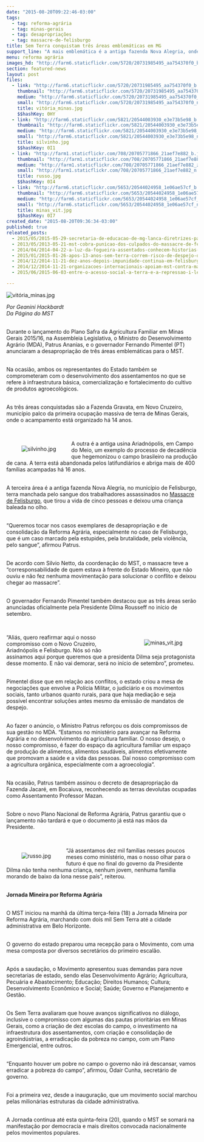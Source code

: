```yaml
---
date: "2015-08-20T09:22:46-03:00"
tags:
  - tag: reforma-agrária
  - tag: minas-gerais
  - tag: desapropriações
  - tag: massacre-de-felisburgo
title: Sem Terra conquistam três áreas emblemáticas em MG
support_line: "A mais emblemática é a antiga fazenda Nova Alegria, onde aconteceu o Massacre de Felisburgo, que tirou a vida de cinco pessoas e deixou uma criança baleada no olho."
menu: reforma agrária
images_hd: "http://farm6.staticflickr.com/5720/20731985495_aa754370f0_b.jpg"
section: featured-news
layout: post
files:
  - link: "http://farm6.staticflickr.com/5720/20731985495_aa754370f0_b.jpg"
    thumbnail: "http://farm6.staticflickr.com/5720/20731985495_aa754370f0_t.jpg"
    medium: "http://farm6.staticflickr.com/5720/20731985495_aa754370f0_z.jpg"
    small: "http://farm6.staticflickr.com/5720/20731985495_aa754370f0_n.jpg"
    title: vitória_minas.jpg
    $$hashKey: 0HY
  - link: "http://farm6.staticflickr.com/5821/20544003930_e3e73b5e98_b.jpg"
    thumbnail: "http://farm6.staticflickr.com/5821/20544003930_e3e73b5e98_t.jpg"
    medium: "http://farm6.staticflickr.com/5821/20544003930_e3e73b5e98_z.jpg"
    small: "http://farm6.staticflickr.com/5821/20544003930_e3e73b5e98_n.jpg"
    title: silvinho.jpg
    $$hashKey: 0I1
  - link: "http://farm1.staticflickr.com/708/20705771866_21aef7e882_b.jpg"
    thumbnail: "http://farm1.staticflickr.com/708/20705771866_21aef7e882_t.jpg"
    medium: "http://farm1.staticflickr.com/708/20705771866_21aef7e882_z.jpg"
    small: "http://farm1.staticflickr.com/708/20705771866_21aef7e882_n.jpg"
    title: russo.jpg
    $$hashKey: 0I4
  - link: "http://farm6.staticflickr.com/5653/20544024958_1e06ae57cf_b.jpg"
    thumbnail: "http://farm6.staticflickr.com/5653/20544024958_1e06ae57cf_t.jpg"
    medium: "http://farm6.staticflickr.com/5653/20544024958_1e06ae57cf_z.jpg"
    small: "http://farm6.staticflickr.com/5653/20544024958_1e06ae57cf_n.jpg"
    title: minas_vit.jpg
    $$hashKey: 0I7
created_date: "2015-08-20T09:36:34-03:00"
published: true
releated_posts:
  - 2015/05/2015-05-29-secretaria-de-educacao-de-mg-lanca-diretrizes-para-a-educacao-do-campo.md
  - 2013/05/2013-05-21-mst-cobra-punicao-dos-culpados-do-massacre-de-felisburgo.md
  - 2014/04/2014-04-22-a-luz-da-fogueira-assentados-conhecem-historias-da-terra-recem-conquistada.md-e
  - 2015/01/2015-01-26-apos-13-anos-sem-terra-correm-risco-de-despejo-do-acampamento-nova-vida-em-mg.md
  - 2014/12/2014-11-21-dez-anos-depois-impunidade-continua-em-felisburgo.md
  - 2014/12/2014-11-21-organizacoes-internacionais-apoiam-mst-contra-massacre-de-felisburgo.md
  - 2015/06/2015-06-03-entre-o-acesso-social-a-terra-e-a-repressao-i-legal-desse-direito.md

---
```

<p><img alt="vitória_minas.jpg" src="http://farm6.staticflickr.com/5720/20731985495_aa754370f0_b.jpg" /></p>

<p><em>Por Geanini Hackbardt<br />
Da P&aacute;gina do MST</em></p>

<p><br />
Durante o lan&ccedil;amento do Plano Safra da Agricultura Familiar em Minas Gerais 2015/16, na Assembleia Legislativa, o Ministro do Desenvolvimento Agr&aacute;rio (MDA), Patrus Ananias, e o governador Fernando Pimentel (PT) anunciaram a desapropria&ccedil;&atilde;o de tr&ecirc;s &aacute;reas emblem&aacute;ticas para o MST.&nbsp;</p>

<p><br />
Na ocasi&atilde;o, ambos os representantes do Estado tamb&eacute;m se comprometeram com o desenvolvimento dos assentamentos no que se refere &agrave; infraestrutura b&aacute;sica, comercializa&ccedil;&atilde;o e fortalecimento do cultivo de produtos agroecol&oacute;gicos.</p>

<p><br />
As tr&ecirc;s &aacute;reas conquistadas s&atilde;o a Fazenda Gravata, em Novo Cruzeiro, munic&iacute;pio palco da primeira ocupa&ccedil;&atilde;o massiva de terra de Minas Gerais, onde o acampamento est&aacute; organizado h&aacute; 14 anos.&nbsp;</p>

<p>&nbsp;</p>

<figure class="image" style="float:left"><img alt="silvinho.jpg" src="http://farm6.staticflickr.com/5821/20544003930_e3e73b5e98_b.jpg" />
<figcaption></figcaption>
</figure>

<p>A outra &eacute; a antiga usina Ariadn&oacute;polis, em Campo do Meio, um exemplo do processo de decad&ecirc;ncia que hegemonizou o campo brasileiro na produ&ccedil;&atilde;o de cana. A terra est&aacute; abandonada pelos latifundi&aacute;rios e abriga mais de 400 fam&iacute;lias acampadas h&aacute; 16 anos.</p>

<p><br />
A terceira &aacute;rea &eacute; a antiga fazenda Nova Alegria, no munic&iacute;pio de Felisburgo, terra manchada pelo sangue dos trabalhadores assassinados no <a href="https://www.google.com/url?q=http://www.mst.org.br/2014/11/21/dez-anos-depois-impunidade-continua-em-felisburgo.html&amp;sa=U&amp;ved=0CAgQFjABahUKEwiPq43H1LfHAhVKdz4KHQZODY4&amp;client=internal-uds-cse&amp;usg=AFQjCNGdVp9gp5toyTIkkw3FHx5UTlA-Wg">Massacre de Felisburgo</a>, que tirou a vida de cinco pessoas e deixou uma crian&ccedil;a baleada no olho.&nbsp;</p>

<p><br />
&ldquo;Queremos tocar nos casos exemplares de desapropria&ccedil;&atilde;o e de consolida&ccedil;&atilde;o da Reforma Agr&aacute;ria, especialmente no caso de Felisburgo, que &eacute; um caso marcado pela estupides, pela brutalidade, pela viol&ecirc;ncia, pelo sangue&rdquo;, afirmou Patrus.&nbsp;</p>

<p><br />
De acordo com Silvio Netto, da coordena&ccedil;&atilde;o do MST, o massacre teve a &ldquo;corresponsabilidade de quem estava &agrave; frente do Estado Mineiro, que n&atilde;o ouviu e n&atilde;o fez nenhuma movimenta&ccedil;&atilde;o para solucionar o conflito e deixou chegar ao massacre&rdquo;.</p>

<p><br />
O governador Fernando Pimentel tamb&eacute;m destacou que as tr&ecirc;s &aacute;reas ser&atilde;o anunciadas oficialmente pela Presidente Dilma Rousseff no in&iacute;cio de setembro.&nbsp;</p>

<p>&nbsp;</p>

<figure class="image" style="float:right"><img alt="minas_vit.jpg" src="http://farm6.staticflickr.com/5653/20544024958_1e06ae57cf_b.jpg" />
<figcaption></figcaption>
</figure>

<p>&ldquo;Ali&aacute;s, quero reafirmar aqui o nosso compromisso com o Novo Cruzeiro, Ariadn&oacute;polis e Felisburgo. N&oacute;s s&oacute; n&atilde;o assinamos aqui porque queremos que a presidenta Dilma seja protagonista desse momento. E n&atilde;o vai demorar, ser&aacute; no in&iacute;cio de setembro&rdquo;, prometeu.&nbsp;</p>

<p><br />
Pimentel disse que em rela&ccedil;&atilde;o aos conflitos, o estado criou a mesa de negocia&ccedil;&otilde;es que envolve a Pol&iacute;cia Militar, o judici&aacute;rio e os movimentos sociais, tanto urbanos quanto rurais, para que haja media&ccedil;&atilde;o e seja poss&iacute;vel encontrar solu&ccedil;&otilde;es antes mesmo da emiss&atilde;o de mandatos de despejo.</p>

<p><br />
Ao fazer o an&uacute;ncio, o Ministro Patrus refor&ccedil;ou os dois compromissos de sua gest&atilde;o no MDA. &ldquo;Estamos no minist&eacute;rio para avan&ccedil;ar na Reforma Agr&aacute;ria e no desenvolvimento da agricultura familiar. O nosso desejo, o nosso compromisso, &eacute; fazer do espa&ccedil;o da agricultura familiar um espa&ccedil;o de produ&ccedil;&atilde;o de alimentos, alimentos saud&aacute;veis, alimentos efetivamente que promovam a sa&uacute;de e a vida das pessoas. Da&iacute; nosso compromisso com a agricultura org&acirc;nica, especialmente com a agroecologia&rdquo;.&nbsp;</p>

<p><br />
Na ocasi&atilde;o, Patrus tamb&eacute;m assinou o decreto de desapropria&ccedil;&atilde;o da Fazenda Jacar&eacute;, em Bocaiuva, reconhecendo as terras devolutas ocupadas como Assentamento Professor Mazan.</p>

<p><br />
Sobre o novo Plano Nacional de Reforma Agr&aacute;ria, Patrus garantiu que o lan&ccedil;amento n&atilde;o tardar&aacute; e que o documento j&aacute; est&aacute; nas m&atilde;os da Presidente.&nbsp;</p>

<p>&nbsp;</p>

<figure class="image" style="float:left"><img alt="russo.jpg" src="http://farm1.staticflickr.com/708/20705771866_21aef7e882_b.jpg" />
<figcaption></figcaption>
</figure>

<p>&ldquo;J&aacute; assentamos dez mil fam&iacute;lias nesses poucos meses como minist&eacute;rio, mas o nosso olhar para o futuro &eacute; que no final do governo da Presidente Dilma n&atilde;o tenha nenhuma crian&ccedil;a, nenhum jovem, nenhuma fam&iacute;lia morando de baixo da lona nesse pa&iacute;s&rdquo;, reiterou.</p>

<p><br />
<strong>Jornada Mineira por Reforma Agr&aacute;ria</strong></p>

<p><br />
O MST iniciou na manh&atilde; da &uacute;ltima ter&ccedil;a-feira (18) a Jornada Mineira por Reforma Agr&aacute;ria, marchando com dois mil Sem Terra at&eacute; a cidade administrativa em Belo Horizonte.&nbsp;</p>

<p><br />
O governo do estado preparou uma recep&ccedil;&atilde;o para o Movimento, com uma mesa composta por diversos secret&aacute;rios do primeiro escal&atilde;o.</p>

<p><br />
Ap&oacute;s a sauda&ccedil;&atilde;o, o Movimento apresentou suas demandas para nove secretarias de estado, sendo elas Desenvolvimento Agr&aacute;rio; Agricultura, Pecu&aacute;ria e Abastecimento; Educa&ccedil;&atilde;o; Direitos Humanos; Cultura; Desenvolvimento Econ&ocirc;mico e Social; Sa&uacute;de; Governo e Planejamento e Gest&atilde;o.</p>

<p><br />
Os Sem Terra avaliaram que houve avan&ccedil;os significativos no di&aacute;logo, inclusive o compromisso com algumas das pautas priorit&aacute;rias em Minas Gerais, como a cria&ccedil;&atilde;o de dez escolas do campo, o investimento na infraestrutura dos assentamentos, com cria&ccedil;&atilde;o e consolida&ccedil;&atilde;o de agroind&uacute;strias, a erradica&ccedil;&atilde;o da pobreza no campo, com um Plano Emergencial, entre outros.&nbsp;</p>

<p><br />
&ldquo;Enquanto houver um pobre no campo o governo n&atilde;o ir&aacute; descansar, vamos erradicar a pobreza do campo&rdquo;, afirmou, Odair Cunha, secret&aacute;rio de governo.</p>

<p><br />
Foi a primeira vez, desde a inaugura&ccedil;&atilde;o, que um movimento social marchou pelas milion&aacute;rias estruturas da cidade administrativa.&nbsp;</p>

<p><br />
A Jornada continua at&eacute; esta quinta-feira (20), quando o MST se somar&aacute; na manifesta&ccedil;&atilde;o por democracia e mais direitos convocada nacionalmente pelos movimentos populares.</p>
